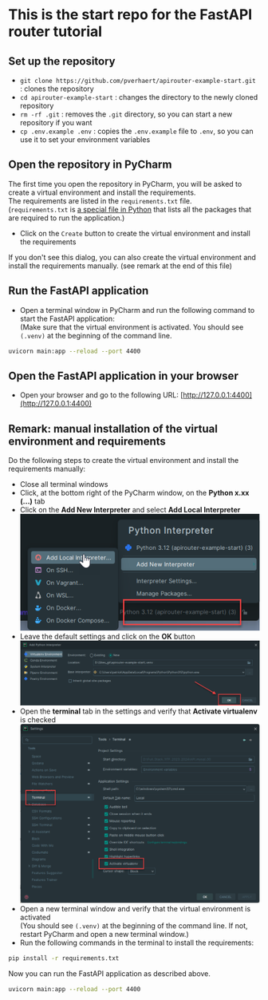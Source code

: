 # This is the start repo for the FastAPI router tutorial

## Set up the repository
- `git clone https://github.com/pverhaert/apirouter-example-start.git` : clones the repository
- `cd apirouter-example-start` : changes the directory to the newly cloned repository
- `rm -rf .git` : removes the `.git` directory, so you can start a new repository if you want
- `cp .env.example .env` : copies the `.env.example` file to `.env`, so you can use it to set your environment variables

## Open the repository in PyCharm
The first time you open the repository in PyCharm, you will be asked to create a virtual environment and install the requirements.  
The requirements are listed in the `requirements.txt` file.  
(`requirements.txt` is [a special file in Python](https://www.jetbrains.com/help/pycharm/managing-dependencies.html) that lists all the packages that are required to run the application.)

- Click on the `Create` button to create the virtual environment and install the requirements

If you don't see this dialog, you can also create the virtual environment and install the requirements manually. 
(see remark at the end of this file)


## Run the FastAPI application
- Open a terminal window in PyCharm and run the following command to start the FastAPI application:  
(Make sure that the virtual environment is activated. You should see `(.venv)` at the beginning of the command line.
```bash
uvicorn main:app --reload --port 4400
```

## Open the FastAPI application in your browser
- Open your browser and go to the following URL: [http://127.0.0.1:4400](http://127.0.0.1:4400)


## Remark: manual installation of the virtual environment and requirements

Do the following steps to create the virtual environment and install the requirements manually:

- Close all terminal windows
- Click, at the bottom right of the PyCharm window, on the **Python x.xx (...)** tab
- Click on the **Add New Interpreter** and select **Add Local Interpreter**
![Step 1](./assets/venv_step_1.png)
- Leave the default settings and click on the **OK** button
![Step 2](./assets/venv_step_2.png)
- Open the **terminal** tab in the settings and verify that **Activate virtualenv** is checked
![Step 3](./assets/venv_step_3.png)
- Open a new terminal window and verify that the virtual environment is activated   
  (You should see `(.venv)` at the beginning of the command line. If not, restart PyCharm and open a new terminal window.)
- Run the following commands in the terminal to install the requirements:
```bash
pip install -r requirements.txt
```

Now you can run the FastAPI application as described above.
```bash
uvicorn main:app --reload --port 4400
```
